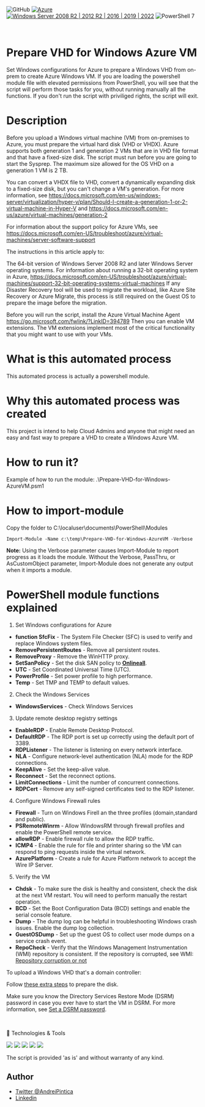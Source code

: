![GitHub](https://img.shields.io/github/license/microsoft/ARI)  [![Azure](https://badgen.net/badge/icon/azure?icon=azure&label)](https://azure.microsoft.com) [![Windows Server 2008 R2 | 2012 R2 | 2016 | 2019 | 2022](https://img.shields.io/badge/Windows%20Server-2008%20R2%20|%202012%20R2%20|%202016%20|%202019%20|%202022-007bb8.svg?logo=Windows)](#)
![PowerShell 7](https://img.shields.io/badge/PowerShell-7-blue)

<br/>

# Prepare VHD for Windows Azure VM

Set Windows configurations for Azure to prepare a Windows VHD from on-prem to create Azure Windows VM. If you are loading the powershell module file with elevated permissions from PowerShell, you will see that the script will perform those tasks for you, without running manually all the functions. If you don't run the script with priviliged rights, the script will exit.

# Description 

Before you upload a Windows virtual machine (VM) from on-premises to Azure, you must prepare the virtual hard disk (VHD or VHDX). Azure supports both generation 1 and generation 2 VMs that are in VHD file format and that have a fixed-size disk. The script must run before you are going to start the Sysprep. The maximum size allowed for the OS VHD on a generation 1 VM is 2 TB.

You can convert a VHDX file to VHD, convert a dynamically expanding disk to a fixed-size disk, but you can't change a VM's generation. For more information, see https://docs.microsoft.com/en-us/windows-server/virtualization/hyper-v/plan/Should-I-create-a-generation-1-or-2-virtual-machine-in-Hyper-V and https://docs.microsoft.com/en-us/azure/virtual-machines/generation-2

For information about the support policy for Azure VMs, see https://docs.microsoft.com/en-US/troubleshoot/azure/virtual-machines/server-software-support

The instructions in this article apply to:

The 64-bit version of Windows Server 2008 R2 and later Windows Server operating systems. For information about running a 32-bit operating system in Azure, https://docs.microsoft.com/en-US/troubleshoot/azure/virtual-machines/support-32-bit-operating-systems-virtual-machines 
If any Disaster Recovery tool will be used to migrate the workload, like Azure Site Recovery or Azure Migrate, this process is still required on the Guest OS to prepare the image before the migration.

Before you will run the script, install the Azure Virtual Machine Agent https://go.microsoft.com/fwlink/?LinkID=394789  Then you can enable VM extensions. The VM extensions implement most of the critical functionality that you might want to use with your VMs. 

# What is this automated process
This automated process is actually a powershell module.

# Why this automated process was created
This project is intend to help Cloud Admins and anyone that might need an easy and fast way to prepare a VHD to create a Windows Azure VM.

# How to run it?
Example of how to run the module: .\Prepare-VHD-for-Windows-AzureVM.psm1 

# How to import-module
Copy the folder to C:\localuser\documents\PowerShell\Modules

``Import-Module -Name c:\temp\Prepare-VHD-for-Windows-AzureVM -Verbose`` 

**Note:** Using the Verbose parameter causes Import-Module to report progress as it loads the module. Without the Verbose, PassThru, or AsCustomObject parameter, Import-Module does not generate any output when it imports a module.

# PowerShell module functions explained

1. Set Windows configurations for Azure


- **function SfcFix** - The System File Checker (SFC) is used to verify and replace Windows system files.
- **RemovePersistentRoutes** - Remove all persistent routes.
- **RemoveProxy** - Remove the WinHTTP proxy.
- **SetSanPolicy** - Set the disk SAN policy to [**Onlineall**](https://learn.microsoft.com/en-us/previous-versions/windows/it-pro/windows-server-2012-R2-and-2012/gg252636(v=ws.11)#parameters). 
- **UTC** - Set Coordinated Universal Time (UTC).
- **PowerProfile** - Set power profile to high performance.
- **Temp** - Set TMP and TEMP to default values.

2. Check the Windows Services 

- **WindowsServices** - Check Windows Services

3. Update remote desktop registry settings

- **EnableRDP** - Enable Remote Desktop Protocol.
- **DefaultRDP** - The RDP port is set up correctly using the default port of 3389. 
- **RDPListener** - The listener is listening on every network interface.
- **NLA** - Configure network-level authentication (NLA) mode for the RDP connections.
- **KeepAlive** - Set the keep-alive value.
- **Reconnect** - Set the reconnect options.
- **LimitConnections** - Limit the number of concurrent connections.
- **RDPCert** - Remove any self-signed certificates tied to the RDP listener.

4. Configure Windows Firewall rules

- **Firewall** - Turn on Windows Firell an the three profiles (domain,standard and public).
- **PSRemoteWinrm** - Allow WindowsRM through firewall profiles and enable the PowerShell remote service.
- **allowRDP** - Enable firewall rule to allow the RDP traffic.
- **ICMP4** - Enable the rule for file and printer sharing so the VM can respond to ping requests inside the virtual network.
- **AzurePlatform** - Create a rule for Azure Platform network to accept the Wire IP Server.

5. Verify the VM

- **Chdsk** - To make sure the disk is healthy and consistent, check the disk at the next VM restart. You will need to perform manually the restart operation.
- **BCD** - Set the Boot Configuration Data (BCD) settings and enable the serial console feature.
- **Dump** - The dump log can be helpful in troubleshooting Windows crash issues. Enable the dump log collection.
- **GuestOSDump** - Set up the guest OS to collect user mode dumps on a service crash event.
- **RepoCheck** - Verify that the Windows Management Instrumentation (WMI) repository is consistent. If the repository is corrupted, see WMI: [Repository corruption or not](https://techcommunity.microsoft.com/t5/ask-the-performance-team/wmi-repository-corruption-or-not/ba-p/375484)

To upload a Windows VHD that's a domain controller:

Follow [these extra steps](https://support.microsoft.com/kb/2904015) to prepare the disk.

Make sure you know the Directory Services Restore Mode (DSRM) password in case you ever have to start the VM in DSRM. For more information, see [Set a DSRM password](https://learn.microsoft.com/en-us/previous-versions/windows/it-pro/windows-server-2012-R2-and-2012/cc754363(v=ws.11)).

<br/>


🔧 Technologies & Tools
 
![](https://img.shields.io/badge/OS-Windows-informational?style=flat&logo=Microsoft&logoColor=white&color=2bbc8a) ![](https://img.shields.io/badge/Code-VisualStudioCode-informational?style=flat&logo=VisualStudioCode&logoColor=white&color=2bbc8a)  ![](https://img.shields.io/badge/Code-PowerShell-informational?style=flat&logo=PowerShell&logoColor=white&color=2bbc8a) ![](https://img.shields.io/badge/Cloud-MicrosoftAzure-informational?style=flat&logo=MicrosoftAzure&logoColor=white&color=2bbc8a) ![](https://img.shields.io/badge/platform-windows%20%-lightgrey)

The script is provided 'as is' and without warranty of any kind. 


## Author

- [Twitter @AndreiPintica](https://twitter.com/AndreiPintica)
- [Linkedin](https://linkedin.com/in/andreipintica)

